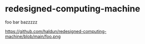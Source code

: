 # redesigned-computing-machine

foo bar bazzzzz

https://github.com/haldun/redesigned-computing-machine/blob/main/foo.png
